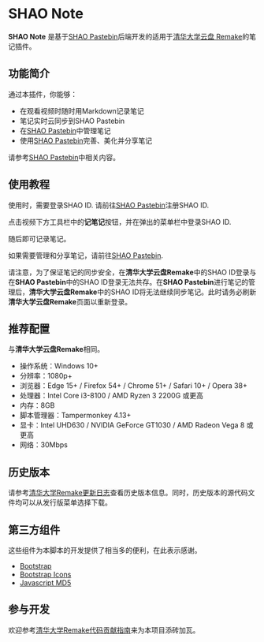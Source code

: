 # SHAO Note

**SHAO Note** 是基于[SHAO Pastebin](https://github.com/Futrime/SHAO-Pastebin)后端开发的适用于[清华大学云盘 Remake](https://gitee.com/Futrime/tsinghua-cloud-remake)的笔记插件。

## 功能简介

通过本插件，你能够：

* 在观看视频时随时用Markdown记录笔记
* 笔记实时云同步到SHAO Pastebin
* 在[SHAO Pastebin](https://shao-pastebin.futrime.com)中管理笔记
* 使用[SHAO Pastebin](https://shao-pastebin.futrime.com)完善、美化并分享笔记

请参考[SHAO Pastebin](https://github.com/Futrime/SHAO-Pastebin)中相关内容。

## 使用教程

使用时，需要登录SHAO ID. 请前往[SHAO Pastebin](https://shao-pastebin.futrime.com/sign-up.html)注册SHAO ID.

点击视频下方工具栏中的**记笔记**按钮，并在弹出的菜单栏中登录SHAO ID.

随后即可记录笔记。

如果需要管理和分享笔记，请前往[SHAO Pastebin](https://shao-pastebin.futrime.com).

请注意，为了保证笔记的同步安全，在**清华大学云盘Remake**中的SHAO ID登录与在**SHAO Pastebin**中的SHAO ID登录无法共存。在**SHAO Pastebin**进行笔记的管理后，**清华大学云盘Remake**中的SHAO ID将无法继续同步笔记。此时请务必刷新**清华大学云盘Remake**页面以重新登录。

## 推荐配置

与**清华大学云盘Remake**相同。

* 操作系统：Windows 10+
* 分辨率：1080p+
* 浏览器：Edge 15+ / Firefox 54+ / Chrome 51+ / Safari 10+ / Opera 38+
* 处理器：Intel Core i3-8100 / AMD Ryzen 3 2200G 或更高
* 内存：8GB
* 脚本管理器：Tampermonkey 4.13+
* 显卡：Intel UHD630 / NVIDIA GeForce GT1030 / AMD Radeon Vega 8 或更高
* 网络：30Mbps

## 历史版本

请参考[清华大学Remake更新日志](/CHANGELOG.md)查看历史版本信息。同时，历史版本的源代码文件均可以从发行版菜单选择下载。

## 第三方组件

这些组件为本脚本的开发提供了相当多的便利，在此表示感谢。

* [Bootstrap](https://github.com/twbs/bootstrap)
* [Bootstrap Icons](https://github.com/twbs/icons)
* [Javascript MD5](https://github.com/blueimp/JavaScript-MD5)

## 参与开发

欢迎参考[清华大学Remake代码贡献指南](/CONTRIBUTING.md)来为本项目添砖加瓦。